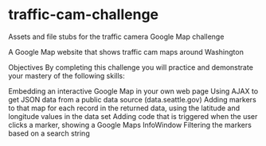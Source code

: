 traffic-cam-challenge
=====================

Assets and file stubs for the traffic camera Google Map challenge

A Google Map website that shows traffic cam maps around Washington

Objectives
By completing this challenge you will practice and demonstrate your mastery of the following skills:

Embedding an interactive Google Map in your own web page
Using AJAX to get JSON data from a public data source (data.seattle.gov)
Adding markers to that map for each record in the returned data, using the latitude and longitude values in the data set
Adding code that is triggered when the user clicks a marker, showing a Google Maps InfoWindow
Filtering the markers based on a search string
